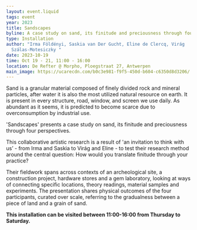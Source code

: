 ```yaml
---
layout: event.liquid
tags: event
year: 2023
title: Sandscapes
byline: A case study on sand, its finitude and preciousness through four perspectives.
type: Installation
author: "Irma Földényi, Saskia van Der Gucht, Eline de Clercq, Virág
  Szálas-Motesiczky "
date: 2023-10-19
time: Oct 19 - 21, 11:00 - 16:00
location: De Refter @ Morpho, Ploegstraat 27, Antwerpen
main_image: https://ucarecdn.com/b0c3e981-f9f5-450d-b604-c6350d8d3206/
---
```

Sand is a granular material composed of finely divided rock and mineral particles, after water it is also the most utilized natural resource on earth. It is present in every structure, road, window, and screen we use daily. As abundant as it seems, it is predicted to become scarce due to overconsumption by industrial use.

'Sandscapes' presents a case study on sand, its finitude and preciousness through four perspectives.

This collaborative artistic research is a result of 'an invitation to think with us’ - from Irma and Saskia to Virág and Eline - to test their research method around the central question: How would you translate finitude through your practice?

Their fieldwork spans across contexts of an archeological site, a construction project, hardware stores and a gem laboratory, looking at ways of connecting specific locations, theory readings, material samples and experiments. The presentation shares physical outcomes of the four participants, curated over scale, referring to the gradualness between a piece of land and a grain of sand.

**This installation can be visited between 11:00-16:00 from Thursday to Saturday.**